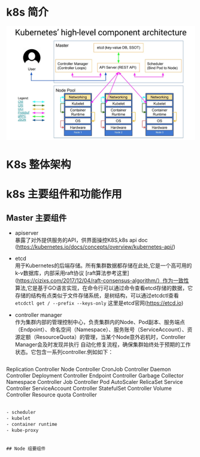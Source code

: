 # k8s 简介
![k8s](img/kubernetes-high-level-component-archtecture.jpg)



# K8s 整体架构

# k8s 主要组件和功能作用

## Master 主要组件
- apiserver   
    暴露了对外提供服务的API，供界面操控K8S,k8s api doc (https://kubernetes.io/docs/concepts/overview/kubernetes-api/)

- etcd    
   用于Kubernetes的后端存储。所有集群数据都存储在此处,它是一个高可用的k-v数据库，内部采用raft协议
   [raft算法参考这里](https://cizixs.com/2017/12/04/raft-consensus-algorithm/）作为一致性
   算法,它是基于GO语言实现，在命令行可以通过命令查看etcd存储的数据，它存储的结构有点类似于文件存储系统，是树结构，可以通过etcdctl查看  `etcdctl get / --prefix --keys-only` 这里是etcd官网(https://etcd.io)

- controller manager    
   作为集群内部的管理控制中心，负责集群内的Node、Pod副本、服务端点（Endpoint）、命名空间（Namespace）、服务账号（ServiceAccount）、资源定额（ResourceQuota）的管理，当某个Node意外宕机时，Controller Manager会及时发现并执行
   自动化修复流程，确保集群始终处于预期的工作状态。它包含一系列controller.例如如下：
   ```
Replication Controller
Node Controller
CronJob Controller
Daemon Controller
Deployment Controller
Endpoint Controller
Garbage Collector
Namespace Controller
Job Controller
Pod AutoScaler
RelicaSet
Service Controller
ServiceAccount Controller
StatefulSet Controller
Volume Controller
Resource quota Controller
   ```

- scheduler
- kubelet
- container runtime
- kube-proxy


## Node 组要组件
